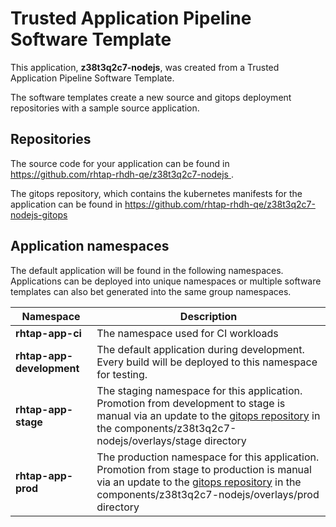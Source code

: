 # Trusted Application Pipeline Software Template

This application, **z38t3q2c7-nodejs**, was created from a Trusted Application Pipeline Software Template.

The software templates create a new source and gitops deployment repositories with a sample source application. 

## Repositories

The source code for your application can be found in [https://github.com/rhtap-rhdh-qe/z38t3q2c7-nodejs ](https://github.com/rhtap-rhdh-qe/z38t3q2c7-nodejs ).
 
The gitops repository, which contains the kubernetes manifests for the application can be found in 
[https://github.com/rhtap-rhdh-qe/z38t3q2c7-nodejs-gitops ](https://github.com/rhtap-rhdh-qe/z38t3q2c7-nodejs-gitops ) 

## Application namespaces 

The default application will be found in the following namespaces. Applications can be deployed into unique namespaces or multiple software templates can also bet generated into the same group namespaces.  

|  Namespace   |  Description   |  
| -------- | -------- |
| **rhtap-app-ci** | The namespace used for CI workloads |
| **rhtap-app-development** | The default application during development. Every build will be deployed to this namespace for testing. |
| **rhtap-app-stage** | The staging namespace for this application. Promotion from development to stage is manual via an update to the [gitops repository](https://github.com/rhtap-rhdh-qe/z38t3q2c7-nodejs-gitops ) in the components/z38t3q2c7-nodejs/overlays/stage directory |
| **rhtap-app-prod** | The production namespace for this application. Promotion from stage to production is manual via an update to the [gitops repository](https://github.com/rhtap-rhdh-qe/z38t3q2c7-nodejs-gitops ) in the components/z38t3q2c7-nodejs/overlays/prod directory |
